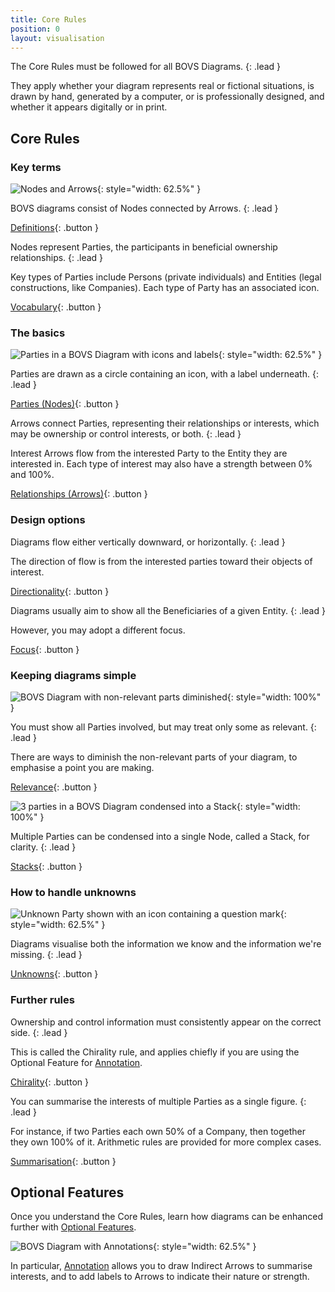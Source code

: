 ```yaml
---
title: Core Rules
position: 0
layout: visualisation
---
```


The Core Rules must be followed for all BOVS Diagrams.
{: .lead }

They apply whether your diagram represents real or fictional situations, is drawn by hand, generated by a computer, or is professionally designed, and whether it appears digitally or in print.


## Core Rules

### Key terms

![Nodes and Arrows](/visualisation/diagrams/bovs-core-definitions.png){: style="width: 62.5%" }

BOVS diagrams consist of Nodes connected by Arrows.
{: .lead }

[Definitions](/visualisation/core/definitions){: .button }

Nodes represent Parties, the participants in beneficial ownership relationships.
{: .lead }

Key types of Parties include Persons (private individuals) and Entities (legal constructions, like Companies). Each type of Party has an associated icon.

[Vocabulary](/visualisation/core/vocabulary){: .button }

### The basics

![Parties in a BOVS Diagram with icons and labels](/visualisation/diagrams/bovs-core-parties.png){: style="width: 62.5%" }

Parties are drawn as a circle containing an icon, with a label underneath.
{: .lead }

[Parties (Nodes)](/visualisation/core/parties-nodes){: .button }

Arrows connect Parties, representing their relationships or interests, which may be ownership or control interests, or both.
{: .lead }

Interest Arrows flow from the interested Party to the Entity they are interested in. Each type of interest may also have a strength between 0% and 100%.

[Relationships (Arrows)](/visualisation/core/relationships-arrows){: .button }

### Design options

Diagrams flow either vertically downward, or horizontally.
{: .lead }

The direction of flow is from the interested parties toward their objects of interest.

[Directionality](/visualisation/core/directionality){: .button }

Diagrams usually aim to show all the Beneficiaries of a given Entity.
{: .lead }

However, you may adopt a different focus.

[Focus](/visualisation/core/focus-depth){: .button }

### Keeping diagrams simple

![BOVS Diagram with non-relevant parts diminished](/visualisation/diagrams/bovs-core-relevance.png){: style="width: 100%" }

You must show all Parties involved, but may treat only some as relevant.
{: .lead }

There are ways to diminish the non-relevant parts of your diagram, to emphasise a point you are making.

[Relevance](/visualisation/core/relevance){: .button }

![3 parties in a BOVS Diagram condensed into a Stack](/visualisation/diagrams/bovs-core-stacks.png){: style="width: 100%" }

Multiple Parties can be condensed into a single Node, called a Stack, for clarity.
{: .lead }

[Stacks](/visualisation/core/stacks){: .button }

### How to handle unknowns

![Unknown Party shown with an icon containing a question mark](/visualisation/diagrams/bovs-core-unknowns.png){: style="width: 62.5%" }

Diagrams visualise both the information we know and the information we're missing.
{: .lead }

[Unknowns](/visualisation/core/unknowns){: .button }

### Further rules

Ownership and control information must consistently appear on the correct side.
{: .lead }

This is called the Chirality rule, and applies chiefly if you are using the Optional Feature for [Annotation](/visualisation/optional/annotation).

[Chirality](/visualisation/core/chirality){: .button }

You can summarise the interests of multiple Parties as a single figure.
{: .lead }

For instance, if two Parties each own 50% of a Company, then together they own 100% of it. Arithmetic rules are provided for more complex cases.

[Summarisation](/visualisation/core/summarisation){: .button }


## Optional Features

Once you understand the Core Rules, learn how diagrams can be enhanced further with [Optional Features](/visualisation/optional).

![BOVS Diagram with Annotations](/visualisation/diagrams/bovs-optional-annotation.png){: style="width: 62.5%" }

In particular, [Annotation](/visualisation/optional/annotation) allows you to draw Indirect Arrows to summarise interests, and to add labels to Arrows to indicate their nature or strength.
